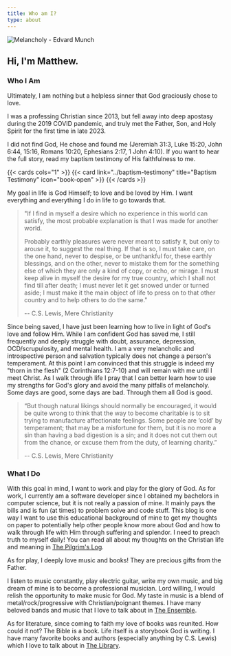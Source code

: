 ```yaml
---
title: Who am I?
type: about
---
```


![Melancholy - Edvard Munch](/img/melancholy.jpg "Melancholy - Edvard Munch")

## Hi, I'm Matthew.

### Who I Am
Ultimately, I am nothing but a helpless sinner that God graciously chose to love. 

I was a professing Christian since 2013, but fell away into deep apostasy during the 2019 COVID pandemic, and truly met the Father, Son, and Holy Spirit for the first time in late 2023. 

I did not find God, He chose and found me (Jeremiah 31:3, Luke 15:20, John 6:44, 15:16, Romans 10:20, Ephesians 2:17, 1 John 4:10). If you want to hear the full story, read my baptism testimony of His faithfulness to me.

{{< cards cols="1" >}}
  {{< card link="../baptism-testimony" title="Baptism Testimony" icon="book-open" >}}
{{< /cards >}}

My goal in life is God Himself; to love and be loved by Him. I want everything and everything I do in life to go towards that.

> "If I find in myself a desire which no experience in this world can satisfy, the most probable explanation is that I was made for another world.
>
> Probably earthly pleasures were never meant to satisfy it, but only to arouse it, to suggest the real thing. If that is so, I must take care, on the one hand, never to despise, or be unthankful for, these earthly blessings, and on the other, never to mistake them for the something else of which they are only a kind of copy, or echo, or mirage. I must keep alive in myself the desire for my true country, which I shall not find till after death; I must never let it get snowed under or turned aside; I must make it the main object of life to press on to that other country and to help others to do the same."  
>
> -- C.S. Lewis, Mere Christianity

Since being saved, I have just been learning how to live in light of God's love and follow Him. While I am confident God has saved me, I still frequently and deeply struggle with doubt, assurance, depression, OCD/scrupulosity, and mental health. I am a very melancholic and introspective person and salvation typically does not change a person's temperament. At this point I am convinced that this struggle is indeed my "thorn in the flesh" (2 Corinthians 12:7-10) and will remain with me until I meet Christ. As I walk through life I pray that I can better learn how to use my strengths for God's glory and avoid the many pitfalls of melancholy. Some days are good, some days are bad. Through them all God is good. 

> “But though natural likings should normally be encouraged, it would be quite wrong to think that the way to become charitable is to sit trying to manufacture affectionate feelings. Some people are ‘cold’ by temperament; that may be a misfortune for them, but it is no more a sin than having a bad digestion is a sin; and it does not cut them out from the chance, or excuse them from the duty, of learning charity.”
> 
> -- C.S. Lewis, Mere Christianity

### What I Do
With this goal in mind, I want to work and play for the glory of God. As for work, I currently am a software developer since I obtained my bachelors in computer science, but it is not really a passion of mine. It mainly pays the bills and is fun (at times) to problem solve and code stuff. This blog is one way I want to use this educational background of mine to get my thoughts on paper to potentially help other people know more about God and how to walk through life with Him through suffering and splendor. I need to preach truth to myself daily! You can read all about my thoughts on the Christian life and meaning in [The Pilgrim's Log](/posts/the-pilgrims-log/).

As for play, I deeply love music and books! They are precious gifts from the Father.

I listen to music constantly, play electric guitar, write my own music, and big dream of mine is to become a professional musician. Lord willing, I would relish the opportunity to make music for God. My taste in music is a blend of metal/rock/progressive with Christian/poignant themes. I have many beloved bands and music that I love to talk about in [The Ensemble](/posts/the-ensemble/). 

As for literature, since coming to faith my love of books was reunited. How could it not? The Bible is a book. Life itself is a storybook God is writing. I have many favorite books and authors (especially anything by C.S. Lewis) which I love to talk about in [The Library](/posts/the-library).

<script src="https://static.esvmedia.org/crossref/crossref.min.js" type="text/javascript"></script>
